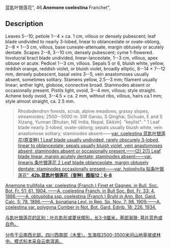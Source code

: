 蓝匙叶银莲花",
46.**Anemone coelestina** Franchet",

## Description
Leaves 5--10; petiole 1--4 × ca. 1 cm, villous or densely pubescent; leaf blade undivided to nearly 3-lobed, linear to oblanceolate or ovate-oblong, 2--8 × 1--3 cm, villous, base cuneate-attenuate, margin obtusely or acutely dentate. Scapes 2--8, 3--10 cm, densely pubescent; cyme 1-flowered. Involucral bract blade undivided, linear-lanceolate, 1--3 cm, villous, apex obtuse or acute. Pedicel 1--3 cm, villous. Sepals 5 or 6, bluish white, yellow, reddish orange, reddish violet, or bluish violet, broadly elliptic, 8--14 × 7--12 mm, densely pubescent, basal veins 3--5, vein anastomoses usually absent, sometimes solitary. Stamens yellow, 2.5--3 mm; filament usually linear; anther light, globose, connective broad. Staminodes absent or occasionally present. Pistils light, ovoid, 3--4 mm, villous; style straight. Achene body ovoid, 3--4.5 × ca. 2 mm, without ribs, villous, hairs ca.1 mm; style almost straight, ca. 2.5 mm.

> Rhododendron forests, scrub, alpine meadows, grassy slopes, streamsides; 2500--5000 m. SW Gansu, S Qinghai, Sichuan, E and S Xizang, Yunnan [Bhutan, NE India, Nepal, Sikkim].
  "keylist": "
1 Leaf blade nearly 3-lobed, ovate-oblong; sepals usually bluish white, vein anastomose solitary; staminodes absent——<a href='/info/Anemone coelestina var. coelestina?t=foc'>var. coelestina 蓝匙叶银莲花(原变种)
1 Leaf blade usually undivided, rarely obscurely 3-lobed, linear to oblanceolate; sepals usually bluish violet, vein anastomoses absent; staminodes absent or occasionally present.——(2)
2(1) Leaf blade linear, margin acutely dentate; staminodes absent——<a href='/info/Anemone coelestina var. linearis?t=foc'>var. linearis 条叶银莲花
2 Leaf blade oblanceolate, margin obtusely dentate; staminodes occasionally present——<a href='/info/Anemone coelestina var. holophylla?t=foc'>var. holophylla 拟条叶银莲花",
**42b.蓝匙叶银莲花（变种）图版12：6-8**

Anemone trullifolia var. coelestina (Franch.) Finet et Gagnep. in Bull. Soc. Bot. Fr. 51: 61. 1904. ——A. coelestina Franch. in Bull Soc. Bot. Fr. 33: 4. 1886.——A. obtusiloba ssp. coelestina (Franch.) Bruhl in Ann. Bot. Gard. Calc. 5: 78. 1896.——A. bonatiana Levl. in Rep. Sp. Nov. 7: 98. 1909.——A. coelestina var. polygyna Comber in Not. Bot. Gard. Edinb. 18: 226. 1934.

与匙叶银莲花的区别：叶片匙形或菱状楔形，长3-9厘米，基部渐狭; 萼片蓝色或白色。

分布于云南西北部、四川西南部（木里）。生海拔2500-3500米间山地草坡或林中。模式标本采自云南洱源。

